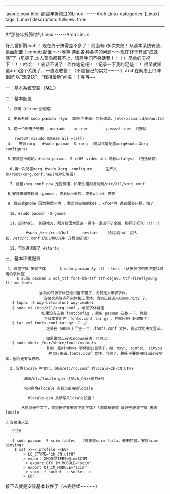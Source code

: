 
---

layout: post
title: 那些年折腾过的Linux ------Arch Linux
categories: [Linux]
tags: [Linux]
description:
fullview: true

---

##那些年折腾过的Linux ------Arch Linux


好几番折腾arch ！现在终于搞得差不多了！前面有n多次失败！从基本系统安装，桌面配置！compiz配置 ～～等等 遇到各种各样的问题～～现在终于有点“成就感”了（见笑了,本人菜鸟都算不上，请高手们不笑话我！！！）简单的庆祝一下！！！哈哈！！废话不说了！作作笔记吧！！记录一下我的足迹！！
      很早就知道arch这个系统了，一直没敢装！（不信自己的实力～～～）arch在网络上口碑很好!以“速度快”，“保持最新”闻名！！等等~~

一：基本系统安装（略过）

二：基本配置

     1，联网（client也省略）

     2，更新系统 sudo pacman -Syu （同步与更新）包括改源，/etc/pacman.d/menu.lst

     3，建一个新用户待用 ，useradd   -m teze        passwd teze （密码）

        root运行visudo 加teze all =(all)
     4,   安装xorg   #sudo pacman -S xorg （可以试着配置xorg#sudo Xorg -configure）

     5,安装显卡驱动，#sudo pacman -S xf86-video-ati 或者catalyst （包括依赖）

      6,再一次配置xorg #sudo Xorg -configure      生产文件/root/xorg.conf.new(可对它编辑)

      7，检查xorg.conf.new 是否有错，如果没错则复制到/etc/X11/xorg.conf

     8,安装桌面管理器：gnome ，或者kde系列，或者xfce4，等等

     9，我安装gnome 因为熟悉环境 ，我之前安装的kde ，xfce4等 遇到很多问题，怕了

      10，#sudo pacman -S gnome

      11，启动hal。 关键地方，刚开始因为没这一操作一直进不了桌面，郁闷了好久!!!!!!!

             #sudo /etc/rc.d/hal      restart    (然后将hal 加入到、/etc/rc.conf 的DEMOUDE中 开机自启动)

      12，可以进桌面了 #startx

三，基本环境配置

     1，设置字体 安装字体      $ sudo pacman Sy ttf ｜less （从安装包列表中查找可用的字体包） 
         $ sudo pacman S sdl_ttf font-bh-ttf ttf-dejavu ttf-fireflysung ttf-ms-fonts

                   当前的开源字体已经相当不错了，尤其是文泉驿字体。
                     安装文泉驿点阵宋体和正黑体。当前已经进入Community 了。
       $ tupac -S wqy-bitmapfont wqy-zenhei
       $ sudo vi /etc/X11/xorg.conf ，增加字体路径 
                    如果没有安装 fontconfig ，就用 pacman 安装一下，然后，
                     下载本文附件：fonts.conf.tar.gz ，并解压到 $HOME下：
       $ tar zxf fonts.conf.tar.gz -C ~/
                      这会在 $HOME下产生一个 .fonts.conf 文件，可以优化中文显示。

                      如果磁盘上有Windows系统，也可以：
       $ sudo mkdir /usr/share/fonts/msfonts 
                      复制一些Windows 字体到此目录下，如：msyh, simhei, simyou 
                       并自行编辑.fonts.conf 文件。当然了，最好不要使用Windows字体，因为是有版权的。

      2，设置locale 中文化，编辑/etc/rc.conf 的locale=zh-CN:UTF8

            编辑/etc/locale.gen 注销zh_CNxx前的#号

            可用命令#locale 查看当前用的locale

              #locale-gen 从新写入locale设置！

           从启就是中文了，前提是你有安装中文字体！！前面有安装 最好先安装字体 再改locale

    3.安装输入法

       SCIM

       $ sudo pacman -S scim-tables   (或安装scim-fcitx。要用拼音，安装scim-pinying)
        $ cat >>~/.profile <<EOF 
            > LC_CTYPE="zh_CN.utf8" 
            > export XMODIFIERS=@im=SCIM
             > export GTK_IM_MODULE="scim"
            > export QT_IM_MODULE="scim"
             > scim -f socket -c socket -d
            > EOF

接下去就是安装基本软件了（未完待续~~~~~）